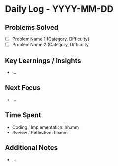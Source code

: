 # Daily Log - YYYY-MM-DD

## Problems Solved
- [ ] Problem Name 1 (Category, Difficulty)
- [ ] Problem Name 2 (Category, Difficulty)

## Key Learnings / Insights
- ...

## Next Focus
- ...

## Time Spent
- Coding / Implementation: hh:mm
- Review / Reflection: hh:mm

## Additional Notes
- ...
